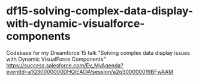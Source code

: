 # df15-solving-complex-data-display-with-dynamic-visualforce-components
Codebase for my Dreamforce 15 talk "Solving complex data display issues with Dynamic VisualForce Components"  
https://success.salesforce.com/Ev_MyAgenda?eventId=a1Q30000000DHQlEAO#/session/a2q300000019BFwAAM
